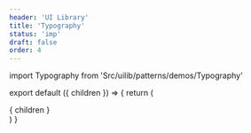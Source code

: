 ```yaml
---
header: 'UI Library'
title: 'Typography'
status: 'imp'
draft: false
order: 4
---
```


import Typography from 'Src/uilib/patterns/demos/Typography'

<Typography />

<!-- prettier-ignore-start -->

export default ({ children }) => {
  return (
    <div>{ children }</div>
  )
}

<!-- prettier-ignore-end -->
